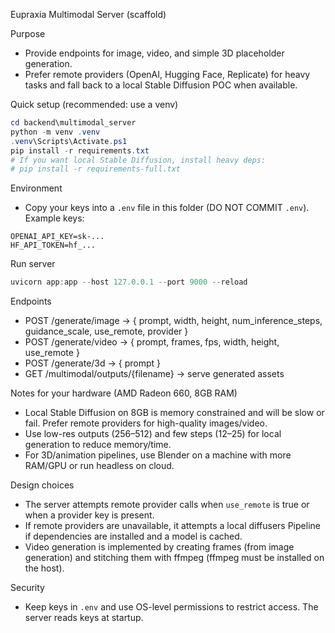 Eupraxia Multimodal Server (scaffold)

Purpose
- Provide endpoints for image, video, and simple 3D placeholder generation.
- Prefer remote providers (OpenAI, Hugging Face, Replicate) for heavy tasks and fall back to a local Stable Diffusion POC when available.

Quick setup (recommended: use a venv)

```powershell
cd backend\multimodal_server
python -m venv .venv
.venv\Scripts\Activate.ps1
pip install -r requirements.txt
# If you want local Stable Diffusion, install heavy deps:
# pip install -r requirements-full.txt
```

Environment
- Copy your keys into a `.env` file in this folder (DO NOT COMMIT `.env`). Example keys:

```
OPENAI_API_KEY=sk-...
HF_API_TOKEN=hf_...
```

Run server

```powershell
uvicorn app:app --host 127.0.0.1 --port 9000 --reload
```

Endpoints
- POST /generate/image -> { prompt, width, height, num_inference_steps, guidance_scale, use_remote, provider }
- POST /generate/video -> { prompt, frames, fps, width, height, use_remote }
- POST /generate/3d -> { prompt }
- GET  /multimodal/outputs/{filename} -> serve generated assets

Notes for your hardware (AMD Radeon 660, 8GB RAM)
- Local Stable Diffusion on 8GB is memory constrained and will be slow or fail. Prefer remote providers for high-quality images/video.
- Use low-res outputs (256–512) and few steps (12–25) for local generation to reduce memory/time.
- For 3D/animation pipelines, use Blender on a machine with more RAM/GPU or run headless on cloud.

Design choices
- The server attempts remote provider calls when `use_remote` is true or when a provider key is present.
- If remote providers are unavailable, it attempts a local diffusers Pipeline if dependencies are installed and a model is cached.
- Video generation is implemented by creating frames (from image generation) and stitching them with ffmpeg (ffmpeg must be installed on the host).

Security
- Keep keys in `.env` and use OS-level permissions to restrict access. The server reads keys at startup.

